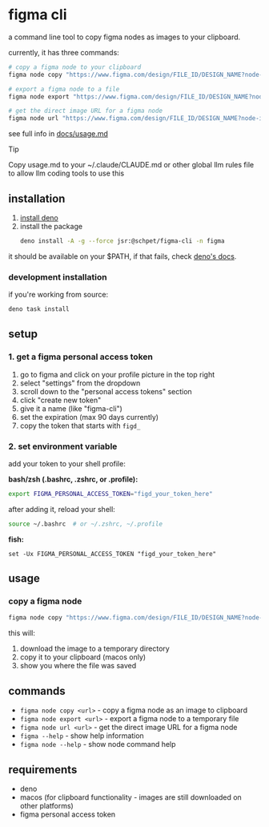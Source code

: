 # figma cli

a command line tool to copy figma nodes as images to your clipboard.

currently, it has three commands:

```bash
# copy a figma node to your clipboard
figma node copy "https://www.figma.com/design/FILE_ID/DESIGN_NAME?node-id=NODE_ID&t=HASH"

# export a figma node to a file
figma node export "https://www.figma.com/design/FILE_ID/DESIGN_NAME?node-id=NODE_ID&t=HASH"

# get the direct image URL for a figma node
figma node url "https://www.figma.com/design/FILE_ID/DESIGN_NAME?node-id=NODE_ID&t=HASH"
```

see full info in [docs/usage.md](docs/usage.md)

> [!TIP]
> Copy usage.md to your ~/.claude/CLAUDE.md or other global llm rules file to
> allow llm coding tools to use this

## installation

1. [install deno](https://docs.deno.com/runtime/getting_started/installation/)
2. install the package
   ```bash
   deno install -A -g --force jsr:@schpet/figma-cli -n figma
   ```

it should be available on your $PATH, if that fails, check
[deno's docs](https://docs.deno.com/runtime/reference/cli/install/).

### development installation

if you're working from source:

```bash
deno task install
```

## setup

### 1. get a figma personal access token

1. go to figma and click on your profile picture in the top right
2. select "settings" from the dropdown
3. scroll down to the "personal access tokens" section
4. click "create new token"
5. give it a name (like "figma-cli")
6. set the expiration (max 90 days currently)
7. copy the token that starts with `figd_`

### 2. set environment variable

add your token to your shell profile:

**bash/zsh (.bashrc, .zshrc, or .profile):**

```bash
export FIGMA_PERSONAL_ACCESS_TOKEN="figd_your_token_here"
```

after adding it, reload your shell:

```bash
source ~/.bashrc  # or ~/.zshrc, ~/.profile
```

**fish:**

```fish
set -Ux FIGMA_PERSONAL_ACCESS_TOKEN "figd_your_token_here"
```

## usage

### copy a figma node

```bash
figma node copy "https://www.figma.com/design/FILE_ID/DESIGN_NAME?node-id=NODE_ID&t=HASH"
```

this will:

1. download the image to a temporary directory
2. copy it to your clipboard (macos only)
3. show you where the file was saved

## commands

- `figma node copy <url>` - copy a figma node as an image to clipboard
- `figma node export <url>` - export a figma node to a temporary file
- `figma node url <url>` - get the direct image URL for a figma node
- `figma --help` - show help information
- `figma node --help` - show node command help

## requirements

- deno
- macos (for clipboard functionality - images are still downloaded on other
  platforms)
- figma personal access token
